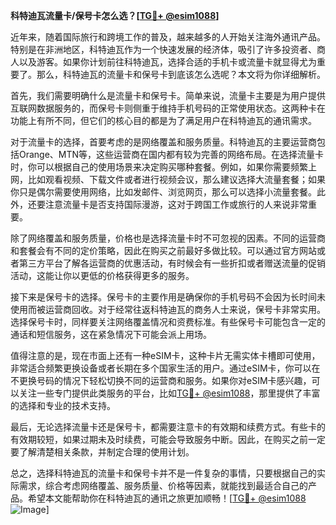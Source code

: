 **科特迪瓦流量卡/保号卡怎么选？[[TG💪+ @esim1088](https://t.me/s/esim1088)]**

近年来，随着国际旅行和跨境工作的普及，越来越多的人开始关注海外通讯产品。特别是在非洲地区，科特迪瓦作为一个快速发展的经济体，吸引了许多投资者、商人以及游客。如果你计划前往科特迪瓦，选择合适的手机卡或流量卡就显得尤为重要了。那么，科特迪瓦的流量卡和保号卡到底该怎么选呢？本文将为你详细解析。

首先，我们需要明确什么是流量卡和保号卡。简单来说，流量卡主要是为用户提供互联网数据服务的，而保号卡则侧重于维持手机号码的正常使用状态。这两种卡在功能上有所不同，但它们的核心目的都是为了满足用户在科特迪瓦的通讯需求。

对于流量卡的选择，首要考虑的是网络覆盖和服务质量。科特迪瓦的主要运营商包括Orange、MTN等，这些运营商在国内都有较为完善的网络布局。在选择流量卡时，你可以根据自己的使用场景来决定购买哪种套餐。例如，如果你需要频繁上网，比如观看视频、下载文件或者进行视频会议，那么建议选择大流量套餐；如果你只是偶尔需要使用网络，比如发邮件、浏览网页，那么可以选择小流量套餐。此外，还要注意流量卡是否支持国际漫游，这对于跨国工作或旅行的人来说非常重要。

除了网络覆盖和服务质量，价格也是选择流量卡时不可忽视的因素。不同的运营商和套餐会有不同的定价策略，因此在购买之前最好多做比较。可以通过官方网站或者第三方平台了解各运营商的优惠活动，有时候会有一些折扣或者赠送流量的促销活动，这能让你以更低的价格获得更多的服务。

接下来是保号卡的选择。保号卡的主要作用是确保你的手机号码不会因为长时间未使用而被运营商回收。对于经常往返科特迪瓦的商务人士来说，保号卡非常实用。选择保号卡时，同样要关注网络覆盖情况和资费标准。有些保号卡可能包含一定的通话和短信服务，这在紧急情况下可能会派上用场。

值得注意的是，现在市面上还有一种eSIM卡，这种卡片无需实体卡槽即可使用，非常适合频繁更换设备或者长期在多个国家生活的用户。通过eSIM卡，你可以在不更换号码的情况下轻松切换不同的运营商和服务。如果你对eSIM卡感兴趣，可以关注一些专门提供此类服务的平台，比如[TG💪+ @esim1088](https://t.me/s/esim1088)，那里提供了丰富的选择和专业的技术支持。

最后，无论选择流量卡还是保号卡，都需要注意卡的有效期和续费方式。有些卡的有效期较短，如果过期未及时续费，可能会导致服务中断。因此，在购买之前一定要了解清楚相关条款，并制定合理的使用计划。

总之，选择科特迪瓦的流量卡和保号卡并不是一件复杂的事情，只要根据自己的实际需求，综合考虑网络覆盖、服务质量、价格等因素，就能找到最适合自己的产品。希望本文能帮助你在科特迪瓦的通讯之旅更加顺畅！[[TG💪+ @esim1088](https://t.me/s/esim1088) ![Image](https://i.postimg.cc/4NQfJmqS/Snipaste-2025-05-13-00-14-12.png)]